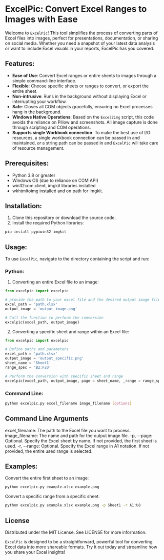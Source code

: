 # ExcelPic: Convert Excel Ranges to Images with Ease

Welcome to `ExcelPic`! This tool simplifies the process of converting parts of Excel files into images, perfect for presentations, documentation, or sharing on social media. Whether you need a snapshot of your latest data analysis or want to include Excel visuals in your reports, ExcelPic has you covered.

## Features:
- **Ease of Use**: Convert Excel ranges or entire sheets to images through a simple command-line interface.
- **Flexible**: Choose specific sheets or ranges to convert, or export the entire sheet.
- **Non-intrusive**: Runs in the background without displaying Excel or interrupting your workflow.
- **Safe**: Closes all COM objects gracefully, ensuring no Excel processes hang in the background.
- **Windows Native Operations**: Based on the `Excel2img` script, this code avoids the reliance on Pillow and screenshots. All image capture is done through scripting and COM operations.
- **Supports single Workbook connection**: To make the best use of I/O resources, a single workbook connection can be passed in and maintained, *or* a string path can be passed in and `ExcelPic` will take care of resource management.

## Prerequisites:
- Python 3.8 or greater
- Windows OS (due to reliance on COM API)
- win32com.client, imgkit libraries installed
- wkhtmltoimg installed and on path for imgkit.

## Installation:
1. Clone this repository or download the source code.
2. Install the required Python libraries:
```bash
pip install pypiwin32 imgkit
```

## Usage:
To use `ExcelPic`, navigate to the directory containing the script and run:

### Python:
1. Converting an entire Excel file to an image:
```python
from excelpic import excelpic

# provide the path to your excel file and the desired output image filename
excel_path = 'path.xlsx'
output_image = 'output_image.png'

# Call the function to perform the conversion
excelpic(excel_path, output_image)
```

2. Converting a specific sheet and range within an Excel file:
```python
from excelpic import excelpic

# Define paths and parameters
excel_path = 'path.xlsx'
output_image = 'output_specific.png'
sheet_name = 'Sheet1'
range_spec = 'B2:F20'

# Perform the conversion with specific sheet and range
excelpic(excel_path, output_image, page = sheet_name, _range = range_spec)
```

### Command Line:
```bash
python excelpic.py excel_filename image_filename [options]
```

## Command Line Arguments

excel_filename: The path to the Excel file you want to process.
image_filename: The name and path for the output image file.
-p, --page: Optional. Specify the Excel sheet by name. If not provided, the first sheet is used.
-r, --range: Optional. Specify the Excel range in A1 notation. If not provided, the entire used range is selected.

## Examples:
Convert the entire first sheet to an image:

```bash
python excelpic.py example.xlsx example.png
```

Convert a specific range from a specific sheet:
```bash
python excelpic.py example.xlsx example.png -p Sheet1 -r A1:U8
```

## License
Distributed under the MIT License. See LICENSE for more information.

`ExcelPic` is designed to be a straightforward, powerful tool for converting Excel data into more shareable formats. Try it out today and streamline how you share your Excel insights!